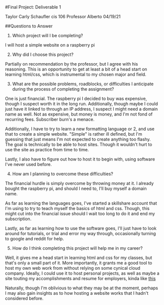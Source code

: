 #Final Project: Deliverable 1

Taylor Carly Schaufler
cis 106
Professor Alberto
04/19/21

##Questions to Answer

1. Which project will I be completing?

I will host a simple website on a raspberry pi

2. Why did I choose this project?

Partially on recommendation by the professor, but I agree with his reasoning. This is an opportunity to get at least a bit of a head start on learning html/css, which is instrumental to my chosen major and field.

3. What are the possible problems, roadblocks, or difficulties I anticipate during the process of completing the assignment?

One is just financial. The raspberry pi I decided to buy was expensive, though I suspect worth it in the long run. Additionally, though maybe I could just have it linked to through an IP address, I suspect I might need a domain name as well. Not as expensive, but money is money, and I'm not fond of recurring fees. Subscriber burn's a menace.

Additionally, I have to try to learn a new formatting language or 2, and use that to create a simple website. "Simple" is rather ill defined, but I'm guessing that just means I'm not expected to create anything too flashy. The goal is technically to be able to host sites. Though it wouldn't hurt to use the site as practice from time to time.

Lastly, I also have to figure out how to host it to begin with, using software I've never used before.

4. How am I planning to overcome these difficulties?

The financial hurdle is simply overcome by throwing money at it. I already bought the raspberry pi, and should I need to, I'll buy myself a domain name.

As far as learning the languages goes, I've started a skillshare account that I'm using to try to teach myself the basics of html and css. Though, this might cut into the financial issue should I wait too long to do it and end my subscription.

Lastly, as far as learning how to use the software goes, I'll just have to look around for tutorials, or trial and error my way through, occasionally turning to google and reddit for help.

5. How do I think completing this project will help me in my career?

Well, it gives me a head start in learning html and css for my classes, but that's only a small part of it. More importantly, it grants me a good tool to host my own web work from without relying on some cynical cloud company. Ideally, I could use it to host personal projects, as well as maybe a site touting my accomplishments and resume for employers, kinda like [this](https://michaelreeves.us/)

Naturally, though I'm oblivious to what they may be at the moment, perhaps I may also gain insights as to how hosting a website works that I hadn't considered before.
